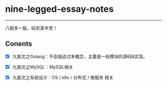 # nine-legged-essay-notes

------

八股多一股，码农真辛苦！

## Conents

- [x] 九股文之Golang：不会描述过多概念，主要是一些模块的源码&实现。
- [x] 九股文之MySQL：MySQL相关
- [x] 九股文之系统设计：OS / k8s / 分布式 / 微服务 相关

